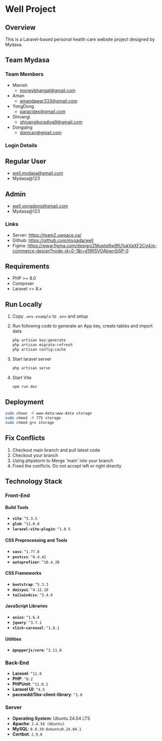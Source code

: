 # Well Project

## Overview

This is a Laravel-based personal health care website project designed by Mydasa. 
## Team Mydasa
### Team Members
- Manish
  - moneybhangal@gmail.com
- Aman
  - amandawar333@gmail.com
- YongDong
  - paracidex@gmail.com
- Shivangi
  - shivangikoradiya9@gmail.com
- Dongqing
  - dqnican@gmail.com
  

### Login Details

## Regular User
* well.mydasa@gmail.com
* Mydasa@123

## Admin 
* well.yongdong@gmail.com
* Mydasa@123


### Links
- Server: https://team2.uwpace.ca/
- Github: https://github.com/mysada/well
- Figma: https://www.figma.com/design/ZMuptq9w9fU1ukVaXF2Cg4/e-commerce-design?node-id=0-1&t=d19fi5VOAbwnSj5P-0

## Requirements

- PHP >= 8.0
- Composer
- Laravel >= 8.x

## Run Locally
1. Copy `.env.example` to `.env` and setup   

2. Run following code to generate an App key,  create tables and import data

   ```bash	
   php artisan key:generate
   php artisan migrate:refresh
   php artisan config:cache
   ```

3. Start laravel server

   ```bash
   php artisan serve
   ```

4. Start Vite

   ```bash
   npm run dev
   ```

## Deployment

```bash
sudo chown -R www-data:www-data storage
sudo chmod -R 775 storage
sudo chmod g+s storage
```

## Fix Conflicts
1. Checkout main branch and pull latest code
2. Checkout your branch
3. Using phpstorm to Merge 'main' into your branch
4. Fixed the conflicts. Do not accept left or right directly

## Technology Stack
### Front-End

#### Build Tools
- **`vite`**: `^5.3.5`
- **`glob`**: `^11.0.0`
- **`laravel-vite-plugin`**: `^1.0.5`

#### CSS Preprocessing and Tools
- **`sass`**: `^1.77.8`
- **`postcss`**: `^8.4.41`
- **`autoprefixer`**: `^10.4.20`

#### CSS Frameworks
- **`bootstrap`**: `^5.3.3`
- **`daisyui`**: `^4.12.10`
- **`tailwindcss`**: `^3.4.9`

#### JavaScript Libraries
- **`axios`**: `^1.6.4`
- **`jquery`**: `^3.7.1`
- **`slick-carousel`**: `^1.8.1`

#### Utilities
- **`@popperjs/core`**: `^2.11.8`

### Back-End
- **Laravel**: `^11.9`
- **PHP**: `^8.2`
- **PHPUnit**: `^11.0.1`
- **Laravel UI**: `^4.5`
- **pacewdd/5bx-client-library**: `^1.0`

### Server
- **Operating System**: Ubuntu 24.04 LTS
- **Apache**: `2.4.58 (Ubuntu)`
- **MySQL**: `8.0.39-0ubuntu0.24.04.1`
- **Certbot**: `2.9.0`
